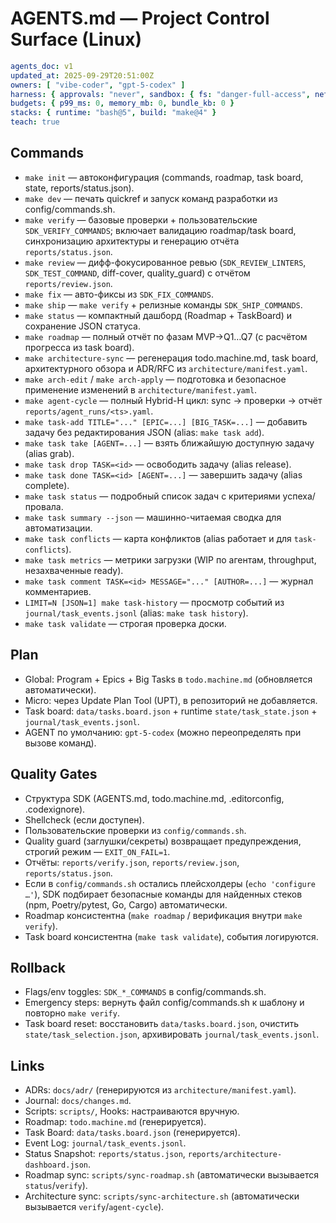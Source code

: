 # AGENTS.md — Project Control Surface (Linux)

```yaml
agents_doc: v1
updated_at: 2025-09-29T20:51:00Z
owners: [ "vibe-coder", "gpt-5-codex" ]
harness: { approvals: "never", sandbox: { fs: "danger-full-access", net: "enabled" } }
budgets: { p99_ms: 0, memory_mb: 0, bundle_kb: 0 }
stacks: { runtime: "bash@5", build: "make@4" }
teach: true
```
## Commands
- `make init` — автоконфигурация (commands, roadmap, task board, state, reports/status.json).
- `make dev` — печать quickref и запуск команд разработки из config/commands.sh.
- `make verify` — базовые проверки + пользовательские `SDK_VERIFY_COMMANDS`; включает валидацию roadmap/task board, синхронизацию архитектуры и генерацию отчёта `reports/status.json`.
- `make review` — дифф-фокусированное ревью (`SDK_REVIEW_LINTERS`, `SDK_TEST_COMMAND`, diff-cover, quality_guard) с отчётом `reports/review.json`.
- `make fix` — авто-фиксы из `SDK_FIX_COMMANDS`.
- `make ship` — `make verify` + релизные команды `SDK_SHIP_COMMANDS`.
- `make status` — компактный дашборд (Roadmap + TaskBoard) и сохранение JSON статуса.
- `make roadmap` — полный отчёт по фазам MVP→Q1…Q7 (с расчётом прогресса из task board).
- `make architecture-sync` — регенерация todo.machine.md, task board, архитектурного обзора и ADR/RFC из `architecture/manifest.yaml`.
- `make arch-edit` / `make arch-apply` — подготовка и безопасное применение изменений в `architecture/manifest.yaml`.
- `make agent-cycle` — полный Hybrid-H цикл: sync → проверки → отчёт `reports/agent_runs/<ts>.yaml`.
- `make task-add TITLE="..." [EPIC=...] [BIG_TASK=...]` — добавить задачу без редактирования JSON (alias: `make task add`).
- `make task take [AGENT=...]` — взять ближайшую доступную задачу (alias grab).
- `make task drop TASK=<id>` — освободить задачу (alias release).
- `make task done TASK=<id> [AGENT=...]` — завершить задачу (alias complete).
- `make task status` — подробный список задач с критериями успеха/провала.
- `make task summary --json` — машинно-читаемая сводка для автоматизации.
- `make task conflicts` — карта конфликтов (alias работает и для `task-conflicts`).
- `make task metrics` — метрики загрузки (WIP по агентам, throughput, незахваченные ready).
- `make task comment TASK=<id> MESSAGE="..." [AUTHOR=...]` — журнал комментариев.
- `LIMIT=N [JSON=1] make task-history` — просмотр событий из `journal/task_events.jsonl` (alias: `make task history`).
- `make task validate` — строгая проверка доски.

## Plan
- Global: Program + Epics + Big Tasks в `todo.machine.md` (обновляется автоматически).
- Micro: через Update Plan Tool (UPT), в репозиторий не добавляется.
- Task board: `data/tasks.board.json` + runtime `state/task_state.json` + `journal/task_events.jsonl`.
- AGENT по умолчанию: `gpt-5-codex` (можно переопределять при вызове команд).

## Quality Gates
- Структура SDK (AGENTS.md, todo.machine.md, .editorconfig, .codexignore).
- Shellcheck (если доступен).
- Пользовательские проверки из `config/commands.sh`.
- Quality guard (заглушки/секреты) возвращает предупреждения, строгий режим — `EXIT_ON_FAIL=1`.
- Отчёты: `reports/verify.json`, `reports/review.json`, `reports/status.json`.
- Если в `config/commands.sh` остались плейсхолдеры (`echo 'configure …'`), SDK подбирает безопасные команды для найденных стеков (npm, Poetry/pytest, Go, Cargo) автоматически.
- Roadmap консистентна (`make roadmap` / верификация внутри `make verify`).
- Task board консистентна (`make task validate`), события логируются.

## Rollback
- Flags/env toggles: `SDK_*_COMMANDS` в config/commands.sh.
- Emergency steps: вернуть файл config/commands.sh к шаблону и повторно `make verify`.
- Task board reset: восстановить `data/tasks.board.json`, очистить `state/task_selection.json`, архивировать `journal/task_events.jsonl`.

## Links
- ADRs: `docs/adr/` (генерируются из `architecture/manifest.yaml`).
- Journal: `docs/changes.md`.
- Scripts: `scripts/`, Hooks: настраиваются вручную.
- Roadmap: `todo.machine.md` (генерируется).
- Task Board: `data/tasks.board.json` (генерируется).
- Event Log: `journal/task_events.jsonl`.
- Status Snapshot: `reports/status.json`, `reports/architecture-dashboard.json`.
- Roadmap sync: `scripts/sync-roadmap.sh` (автоматически вызывается `status`/`verify`).
- Architecture sync: `scripts/sync-architecture.sh` (автоматически вызывается `verify`/`agent-cycle`).
